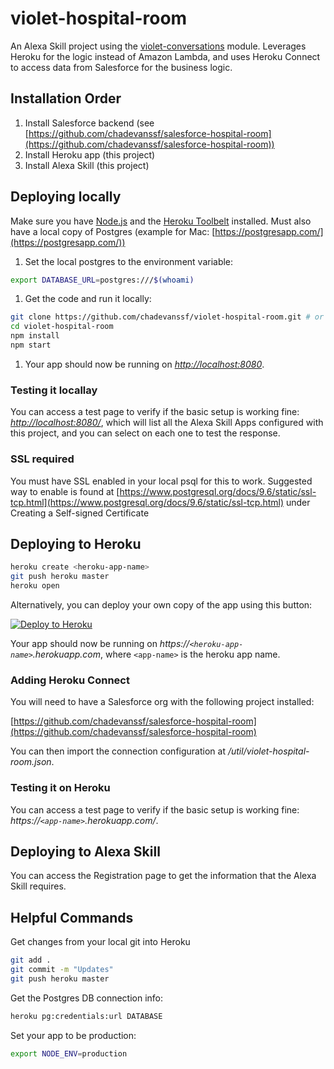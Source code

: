 # violet-hospital-room

An Alexa Skill project using the [violet-conversations](https://github.com/salesforce/violet-conversations) module. Leverages Heroku for the logic instead of Amazon Lambda, and uses Heroku Connect to access data from Salesforce for the business logic.

## Installation Order

1. Install Salesforce backend (see [https://github.com/chadevanssf/salesforce-hospital-room](https://github.com/chadevanssf/salesforce-hospital-room))
1. Install Heroku app (this project)
1. Install Alexa Skill (this project)

## Deploying locally

Make sure you have [Node.js](http://nodejs.org/) and the [Heroku Toolbelt](https://toolbelt.heroku.com/) installed. Must also have a local copy of Postgres (example for Mac: [https://postgresapp.com/](https://postgresapp.com/))

1. Set the local postgres to the environment variable:
  ```sh
  export DATABASE_URL=postgres:///$(whoami)
  ```

1. Get the code and run it locally:
  ```sh
  git clone https://github.com/chadevanssf/violet-hospital-room.git # or clone your own fork
  cd violet-hospital-room
  npm install
  npm start
  ```

1. Your app should now be running on *[http://localhost:8080](http://localhost:8080)*.

### Testing it locallay

You can access a test page to verify if the basic setup is working fine: *[http://localhost:8080/](http://localhost:8080/)*, which will list all the Alexa Skill Apps configured with this project, and you can select on each one to test the response.

### SSL required

You must have SSL enabled in your local psql for this to work. Suggested way to enable is found at [https://www.postgresql.org/docs/9.6/static/ssl-tcp.html](https://www.postgresql.org/docs/9.6/static/ssl-tcp.html) under Creating a Self-signed Certificate

## Deploying to Heroku

```sh
heroku create <heroku-app-name>
git push heroku master
heroku open
```

Alternatively, you can deploy your own copy of the app using this button:

[![Deploy to Heroku](https://www.herokucdn.com/deploy/button.png)](https://heroku.com/deploy?template=https://github.com/chadevanssf/alexa-hospital-room)

Your app should now be running on *https://`<heroku-app-name>`.herokuapp.com*, where `<app-name>` is the heroku app name.

### Adding Heroku Connect

You will need to have a Salesforce org with the following project installed:

[https://github.com/chadevanssf/salesforce-hospital-room](https://github.com/chadevanssf/salesforce-hospital-room)

You can then import the connection configuration at */util/violet-hospital-room.json*.

### Testing it on Heroku

You can access a test page to verify if the basic setup is working fine: *https://`<app-name>`.herokuapp.com/*.

## Deploying to Alexa Skill

You can access the Registration page to get the information that the Alexa Skill requires.

## Helpful Commands

Get changes from your local git into Heroku

```sh
git add .
git commit -m "Updates"
git push heroku master
```

Get the Postgres DB connection info:

```sh
heroku pg:credentials:url DATABASE
```

Set your app to be production:

```sh
export NODE_ENV=production
```
